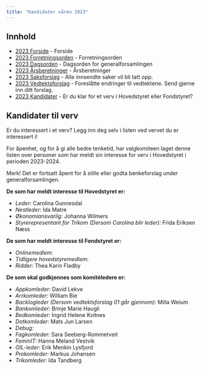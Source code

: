 ```yaml
---
title: "Kandidater våren 2023"
---
```


## Innhold  
* [2023 Forside](/wiki/online/generalforsamlingen/genfors2023v)   - Forside
* [2023 Forretningsorden](/wiki/online/generalforsamlingen/genfors2023v/forretningsorden) - Forretningsorden
* [2023 Dagsorden](/wiki/online/generalforsamlingen/genfors2023v/dagsorden) - Dagsorden for generalforsamlingen
* [2023 Årsberetninger](/wiki/online/generalforsamlingen/genfors2023v/aarsberetninger) - Årsberetninger
* [2023 Saksforslag](/wiki/online/generalforsamlingen/genfors2023v/saksforslag) - Alle innsendte saker vil bli tatt opp.
* [2023 Vedtektsforslag](/wiki/online/generalforsamlingen/genfors2023v/vedtekstforslag) - Foreslåtte endringer til vedtektene. Send gjerne inn ditt forslag.
* [2023 Kandidater](/wiki/online/generalforsamlingen/genfors2023v/valg) - Er du klar for et verv i Hovedstyret eller Fondstyret? 





## Kandidater til verv  
Er du interessert i et verv? Legg inn deg selv i listen ved vervet du er interessert i!

For åpenhet, og for å gi alle bedre tenketid, har valgkomiteen laget denne listen over personer som har meldt sin interesse for verv i Hovedstyret i perioden 2023-2024.

Merk! Det er fortsatt åpent for å stille eller godta benkeforslag under generalforsamlingen.  

**De som har meldt interesse til Hovedstyret er:**

* *Leder:* Carolina Gunnesdal
* *Nestleder:* Ida Matre  
* *Økonomiansvarlig:* Johanna Wilmers
* *Styrerepresentant for Trikom (Dersom Carolina blir leder):* Frida Eriksen Næss


**De som har meldt interesse til Fondstyret er:**

* *Onlinemedlem:* 
* *Tidligere hovedstyremedlem:* 
* *Ridder:* Thea Karin Fladby

**De som skal godkjennes som komitéledere er:**

* *Appkomleder:* David Lekve
* *Arrkomleder:* William Bie
* *Backlogleder (Dersom vedtektsforslag 01 går gjennom):* Milla Weium  
* *Bankomleder:*   Brinje Marie Haugli  
* *Bedkomleder:* Ingrid Helene Kvitnes 
* *Dotkomleder:*  Mats Jun Larsen
* *Debug:*  
* *Fagkomleder:*  Sara Seeberg-Rommetveit
* *FeminIT:*  Hanna Meland Vestvik
* *OIL-leder:*  Erik Menkin Lysfjord
* *Prokomleder:* Markus Johansen
* *Trikomleder:* Ida Tandberg